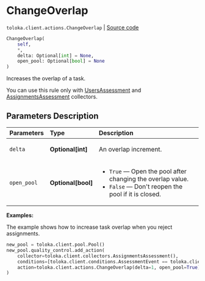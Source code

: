 # ChangeOverlap
`toloka.client.actions.ChangeOverlap` | [Source code](https://github.com/Toloka/toloka-kit/blob/v1.2.2/src/client/actions.py#L143)

```python
ChangeOverlap(
    self,
    *,
    delta: Optional[int] = None,
    open_pool: Optional[bool] = None
)
```

Increases the overlap of a task.


You can use this rule only with [UsersAssessment](toloka.client.collectors.UsersAssessment) and [AssignmentsAssessment](toloka.client.collectors.AssignmentsAssessment) collectors.

## Parameters Description

| Parameters | Type | Description |
| :----------| :----| :-----------|
`delta`|**Optional\[int\]**|<p>An overlap increment.</p>
`open_pool`|**Optional\[bool\]**|<ul> <li>`True` — Open the pool after changing the overlap value.</li> <li>`False` — Don&#x27;t reopen the pool if it is closed.</li> </ul>

**Examples:**

The example shows how to increase task overlap when you reject assignments.

```python
new_pool = toloka.client.pool.Pool()
new_pool.quality_control.add_action(
    collector=toloka.client.collectors.AssignmentsAssessment(),
    conditions=[toloka.client.conditions.AssessmentEvent == toloka.client.conditions.AssessmentEvent.REJECT],
    action=toloka.client.actions.ChangeOverlap(delta=1, open_pool=True),
)
```
